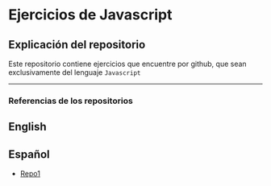# Ejercicios de Javascript
## Explicación del repositorio

Este repositorio contiene ejercicios que encuentre por github, que sean exclusivamente del lenguaje `Javascript`


____ 
### Referencias de los repositorios

## English 

## Español

-  [Repo1](https://github.com/makeitrealcamp/ejercicios-javascript)

